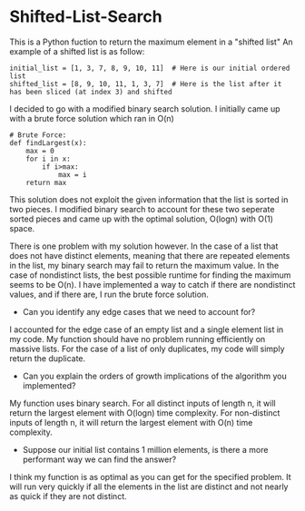 # Shifted-List-Search

This is a Python fuction to return the maximum element in a "shifted list"
An example of a shifted list is as follow:
```
initial_list = [1, 3, 7, 8, 9, 10, 11]  # Here is our initial ordered list
shifted_list = [8, 9, 10, 11, 1, 3, 7]  # Here is the list after it has been sliced (at index 3) and shifted
```
I decided to go with a modified binary search solution. I initially came up with a brute force solution which ran in O(n)
```
# Brute Force:
def findLargest(x):
	max = 0
	for i in x:
		if i>max:
			max = i
	return max
 ```
 This solution does not exploit the given information that the list is sorted in two pieces. I modified binary search to account for these
 two seperate sorted pieces and came up with the optimal solution, O(logn) with O(1) space. 
 
 There is one problem with my solution however. In the case of a list that does not have distinct elements, meaning that there are repeated 
 elements in the list, my binary search may fail to return the maximum value. In the case of nondistinct lists, the best possible runtime 
 for finding the maximum seems to be O(n). I have implemented a way to catch if there are nondistinct values, and if there are, I run the 
 brute force solution.
 

- Can you identify any edge cases that we need to account for?

I accounted for the edge case of an empty list and a single element list in my code. My function should have no problem running efficiently on massive lists. For the case of a list of only duplicates, my code will simply return the duplicate.

- Can you explain the orders of growth implications of the algorithm you implemented?

My function uses binary search. For all distinct inputs of length n, it will return the largest element with O(logn) time complexity.
For non-distinct inputs of length n, it will return the largest element with O(n) time complexity.

- Suppose our initial list contains 1 million elements, is there a more performant way we can find the answer?

I think my function is as optimal as you can get for the specified problem. It will run very quickly if all the elements in the list are distinct and not nearly as quick if they are not distinct. 
